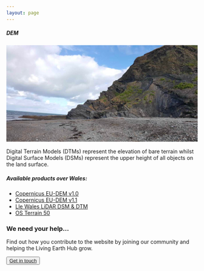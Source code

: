 ```yaml
---
layout: page
---
```


<!-- Content-section-start -->
<div class="container">
    <div class="row">
        <div class="col-12 mt-60">
            <h5 class="common-title">DEM</h5>
        </div>
        <div class="col-xs-12 col-sm-12 col-ms-9 col-lg-9 col-xl-9 col-xxl-9">
            <div class="common-image pb-5">
                <img src="/assets/img/wales/big/dem.jpg" class="img-fluid" alt="Digital Terrain Models">
            </div>
            <div>
                <p>Digital Terrain Models (DTMs) represent the elevation of bare terrain whilst Digital Surface Models (DSMs) represent the upper height of all objects on the land surface.</p>
            </div>
            <div class="py-5">
                <h5 class="font-weight-bold mb-4">Available products over Wales:</h5>
                <ul class="list-title">
                    <li class="list-item"><a href="https://land.copernicus.eu/pan-european/satellite-derived-products/eu-dem/eu-dem-v1-0-and-derived-products/eu-dem-v1.0/view" target="_blank">Copernicus EU-DEM v1.0</a></li>
                    <li class="list-item"><a href="https://land.copernicus.eu/pan-european/satellite-derived-products/eu-dem/eu-dem-v1.1?tab=mapview" target="_blank">Copernicus EU-DEM v1.1</a></li>
                    <li class="list-item"><a href="http://lle.gov.wales/GridProducts#data=LidarCompositeDataset" target="_blank">Lle Wales LiDAR DSM &amp; DTM</a></li>
                    <li class="list-item"><a href="https://www.ordnancesurvey.co.uk/business-and-government/help-and-support/products/terrain-50.html" target="_blank">OS Terrain 50</a></li>
                </ul>
            </div>
        </div>
    </div>
</div>
<!-- Content-section-end -->

<!-- get-in-section-Start -->
<div class="container mb-100">
    <div class="get-in-section-main">
        <div class="get-in-section-dsc">
            <h3>We need your help&hellip;</h3>
            <p>Find out how you contribute to the website by joining our community and helping the Living Earth Hub grow.</p>
        </div>
        <button type="button"><a href="/contact/">Get in touch</a></button>
    </div>
</div>
<!-- get-in-section-End -->


